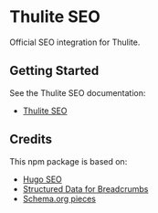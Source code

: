 # Thulite SEO

Official SEO integration for Thulite.

## Getting Started

See the Thulite SEO documentation:

- [Thulite SEO](https://seo.thulite.io/docs/start-here/getting-started/)

## Credits

This npm package is based on:

- [Hugo SEO](https://gitlab.com/hugo-modules/hugo-seo)
- [Structured Data for Breadcrumbs](https://bullaki.com/projects/web-design/seo-with-hugo-5-breadcrumbs/)
- [Schema.org pieces](https://developer.yoast.com/features/schema/pieces/)
